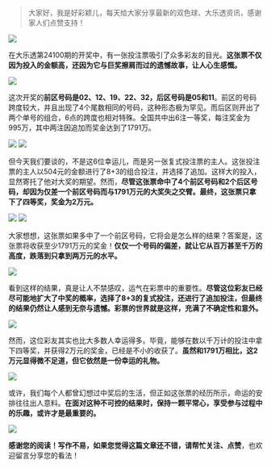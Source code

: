 > 大家好，我是好彩颖儿，每天给大家分享最新的双色球、大乐透资讯，感谢家人们点赞支持！

![](https://cdn.jsdelivr.net/gh/wangwenjie1314/PicCDN/2024-8-29/1724893220962-image.png)


在大乐透第24100期的开奖中，有一张投注票吸引了众多彩友的目光。**这张票不仅因为投入的金额高，还因为它与巨奖擦肩而过的遗憾故事，让人心生感慨。**

![](https://cdn.jsdelivr.net/gh/wangwenjie1314/PicCDN/2024-8-29/1724893366874-image.png)



这次开奖的**前区号码是02、12、19、22、32，后区号码是05和11**。前区的号码跨度较大，并且出现了4个尾数相同的号码，这种形态极为罕见。而后区则开出了两个单号的组合，6点的跨度也相对特殊。全国共中出6注一等奖，每注奖金为995万，其中两注因追加而奖金达到了1791万。

![](https://cdn.jsdelivr.net/gh/wangwenjie1314/PicCDN/2024-8-29/1724893433127-image.png)
![](https://cdn.jsdelivr.net/gh/wangwenjie1314/PicCDN/2024-8-29/1724893443548-image.png)


但今天我们要谈的，不是这6位幸运儿，而是另一张复式投注票的主人。这张投注票的主人以504元的金额进行了8+3的组合投注，并选择了追加。这样大的投入，显然寄托了他对大奖的期望。然而，**尽管这张票命中了4个前区号码和2个后区号码，却因为仅差一个前区号码而与1791万元的大奖失之交臂。最终，这张票只拿下了四等奖，奖金为2万元。**

![](https://cdn.jsdelivr.net/gh/wangwenjie1314/PicCDN/2024-8-29/1724919010312-image.png)
![](https://cdn.jsdelivr.net/gh/wangwenjie1314/PicCDN/2024-8-29/1724893415557-image.png)



大家想想，这张票如果多中了一个前区号码，它将会是怎么样的结果？答案是，这张票将收获至少1791万元的奖金！**仅仅一个号码的偏差，就让它从百万甚至千万的高度，跌落到只拿到两万元的水平。**

![](https://cdn.jsdelivr.net/gh/wangwenjie1314/PicCDN/2024-8-29/1724893401801-image.png)


看到这样的结果，真是让人不禁感叹，运气在彩票中的重要性。**尽管这位彩友已经尽可能地扩大了中奖的概率，选择了8+3的复式投注，还进行了追加投注，但最终的结果仍然让人感到无奈与遗憾。彩票的世界就是这样，充满了不确定性和意外。**

![](https://cdn.jsdelivr.net/gh/wangwenjie1314/PicCDN/2024-8-29/1724919084870-image.png)

然而，这位彩友其实也比大多数人幸运得多。毕竟，能够在数以千万计的投注中拿下四等奖，并获得2万元的奖金，已经是不小的收获了。**虽然和1791万相比，这2万元显得微不足道，但它依然是一份幸运的礼物。**


![](https://cdn.jsdelivr.net/gh/wangwenjie1314/PicCDN/2024-8-29/1724919187033-image.png)


或许，我们每个人都曾幻想过中奖后的生活，但正如这张票的经历所示，命运的安排往往出人意料。**在面对这种不可控的结果时，保持一颗平常心，享受参与过程中的乐趣，或许才是最重要的。**


![](https://cdn.jsdelivr.net/gh/wangwenjie1314/PicCDN/2024-8-29/1724919226999-image.png)


**感谢您的阅读！写作不易，如果您觉得这篇文章还不错，请帮忙关注、点赞**，也欢迎留言分享您的看法！










